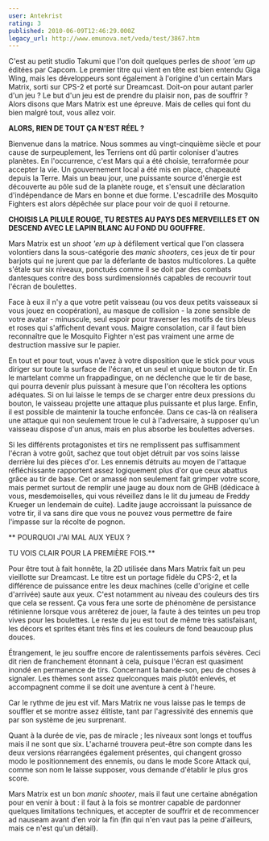 ```yaml
---
user: Antekrist
rating: 3
published: 2010-06-09T12:46:29.000Z
legacy_url: http://www.emunova.net/veda/test/3867.htm
---
```

C'est au petit studio Takumi que l'on doit quelques perles de _shoot 'em up_ éditées par Capcom. Le premier titre qui vient en tête est bien entendu Giga Wing, mais les développeurs sont également à l'origine d'un certain Mars Matrix, sorti sur CPS-2 et porté sur Dreamcast. Doit-on pour autant parler d'un jeu ? Le but d'un jeu est de prendre du plaisir non, pas de souffrir ? Alors disons que Mars Matrix est une épreuve. Mais de celles qui font du bien malgré tout, vous allez voir.  

  

**ALORS, RIEN DE TOUT ÇA N'EST RÉEL ?**  

Bienvenue dans la matrice. Nous sommes au vingt-cinquième siècle et pour cause de surpeuplement, les Terriens ont dû partir coloniser d'autres planètes. En l'occurrence, c'est Mars qui a été choisie, terraformée pour accepter la vie. Un gouvernement local a été mis en place, chapeauté depuis la Terre. Mais un beau jour, une puissante source d'énergie est découverte au pôle sud de la planète rouge, et s'ensuit une déclaration d'indépendance de Mars en bonne et due forme. L'escadrille des Mosquito Fighters est alors dépêchée sur place pour voir de quoi il retourne.  

  

**CHOISIS LA PILULE ROUGE, TU RESTES AU PAYS DES MERVEILLES ET ON DESCEND AVEC LE LAPIN BLANC AU FOND DU GOUFFRE.**  

Mars Matrix est un _shoot 'em up_ à défilement vertical que l'on classera volontiers dans la sous-catégorie des _manic shooters_, ces jeux de tir pour barjots qui ne jurent que par la déferlante de bastos multicolores. La quête s'étale sur six niveaux, ponctués comme il se doit par des combats dantesques contre des boss surdimensionnés capables de recouvrir tout l'écran de boulettes.  

Face à eux il n'y a que votre petit vaisseau (ou vos deux petits vaisseaux si vous jouez en coopération), au masque de collision - la zone sensible de votre avatar - minuscule, seul espoir pour traverser les motifs de tirs bleus et roses qui s'affichent devant vous. Maigre consolation, car il faut bien reconnaître que le Mosquito Fighter n'est pas vraiment une arme de destruction massive sur le papier.  

En tout et pour tout, vous n'avez à votre disposition que le stick pour vous diriger sur toute la surface de l'écran, et un seul et unique bouton de tir. En le martelant comme un frappadingue, on ne déclenche que le tir de base, qui pourra devenir plus puissant à mesure que l'on récoltera les options adéquates. Si on lui laisse le temps de se charger entre deux pressions du bouton, le vaisseau projette une attaque plus puissante et plus large. Enfin, il est possible de maintenir la touche enfoncée. Dans ce cas-là on réalisera une attaque qui non seulement troue le cul à l'adversaire, à supposer qu'un vaisseau dispose d'un anus, mais en plus absorbe les boulettes adverses.  

Si les différents protagonistes et tirs ne remplissent pas suffisamment l'écran à votre goût, sachez que tout objet détruit par vos soins laisse derrière lui des pièces d'or. Les ennemis détruits au moyen de l'attaque réfléchissante rapportent assez logiquement plus d'or que ceux abattus grâce au tir de base. Cet or amassé non seulement fait grimper votre score, mais permet surtout de remplir une jauge au doux nom de GHB (dédicace à vous, mesdemoiselles, qui vous réveillez dans le lit du jumeau de Freddy Krueger un lendemain de cuite). Ladite jauge accroissant la puissance de votre tir, il va sans dire que vous ne pouvez vous permettre de faire l'impasse sur la récolte de pognon.  

  

** POURQUOI J'AI MAL AUX YEUX ?  

 TU VOIS CLAIR POUR LA PREMIÈRE FOIS.**  

Pour être tout à fait honnête, la 2D utilisée dans Mars Matrix fait un peu vieillotte sur Dreamcast. Le titre est un portage fidèle du CPS-2, et la différence de puissance entre les deux machines (celle d'origine et celle d'arrivée) saute aux yeux. C'est notamment au niveau des couleurs des tirs que cela se ressent. Ça vous fera une sorte de phénomène de persistance rétinienne lorsque vous arrêterez de jouer, la faute à des teintes un peu trop vives pour les boulettes. Le reste du jeu est tout de même très satisfaisant, les décors et sprites étant très fins et les couleurs de fond beaucoup plus douces.  

Étrangement, le jeu souffre encore de ralentissements parfois sévères. Ceci dit rien de franchement étonnant à cela, puisque l'écran est quasiment inondé en permanence de tirs. Concernant la bande-son, peu de choses à signaler. Les thèmes sont assez quelconques mais plutôt enlevés, et accompagnent comme il se doit une aventure à cent à l'heure.  

Car le rythme de jeu est vif. Mars Matrix ne vous laisse pas le temps de souffler et se montre assez élitiste, tant par l'agressivité des ennemis que par son système de jeu surprenant.  

Quant à la durée de vie, pas de miracle ; les niveaux sont longs et touffus mais il ne sont que six. L'acharné trouvera peut-être son compte dans les deux versions réarrangées également présentes, qui changent grosso modo le positionnement des ennemis, ou dans le mode Score Attack qui, comme son nom le laisse supposer, vous demande d'établir le plus gros score.  

Mars Matrix est un bon _manic shooter_, mais il faut une certaine abnégation pour en venir à bout : il faut à la fois se montrer capable de pardonner quelques limitations techniques, et accepter de souffrir et de recommencer ad nauseam avant d'en voir la fin (fin qui n'en vaut pas la peine d'ailleurs, mais ce n'est qu'un détail).
